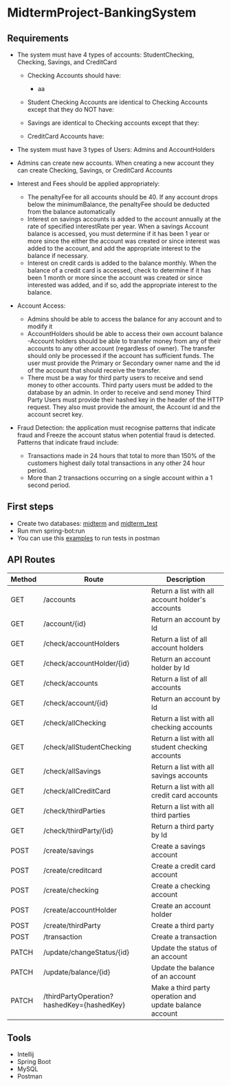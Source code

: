 # MidtermProject-BankingSystem

## Requirements

- The system must have 4 types of accounts: StudentChecking, Checking, Savings, and CreditCard

  - Checking Accounts should have:
  
    - aa
  
  - Student Checking Accounts are identical to Checking Accounts except that they do NOT have:
  
  - Savings are identical to Checking accounts except that they:
  
  - CreditCard Accounts have:

- The system must have 3 types of Users: Admins and AccountHolders

- Admins can create new accounts. When creating a new account they can create Checking, Savings, or CreditCard Accounts

- Interest and Fees should be applied appropriately:
  
  - The penaltyFee for all accounts should be 40. If any account drops below the minimumBalance, the penaltyFee should be deducted from the balance automatically
  - Interest on savings accounts is added to the account annually at the rate of specified interestRate per year. When a savings Account balance is accessed, you must determine if it has been 1 year or more since the either the account was created or since interest was added to the account, and add the appropriate interest to the balance if necessary.
  - Interest on credit cards is added to the balance monthly. When the balance of a credit card is accessed, check to determine if it has been 1 month or more since the account was created or since interested was added, and if so, add the appropriate interest to the balance.

- Account Access:

  - Admins should be able to access the balance for any account and to modify it
  - AccountHolders should be able to access their own account balance
  -Account holders should be able to transfer money from any of their accounts to any other account (regardless of owner). The transfer should only be processed if the account has sufficient funds. The user must provide the Primary or Secondary owner name and the id of the account that should receive the transfer.
  - There must be a way for third party users to receive and send money to other accounts.
Third party users must be added to the database by an admin.
In order to receive and send money Third Party Users must provide their hashed key in the header of the HTTP request. They also must provide the amount, the Account id and the account secret key.

- Fraud Detection: the application must recognise patterns that indicate fraud and Freeze the account status when potential fraud is detected. Patterns that indicate fraud include:
  - Transactions made in 24 hours that total to more than 150% of the customers highest daily total transactions in any other 24 hour period.
  - More than 2 transactions occurring on a single account within a 1 second period.


## First steps

- Create two databases: [midterm](src/main/resources/static/midterm.sql) and [midterm_test](src/test/resources/static/midterm_test.sql)
- Run mvn spring-bot:run
- You can use this [examples](doc/postman.md) to run tests in postman

## API Routes

| Method | Route                                      | Description                                             |
|--------|--------------------------------------------|---------------------------------------------------------|
| GET    | /accounts                                  | Return a list with all account holder's accounts        |
| GET    | /account/{id}                              | Return an account by Id                                 |
| GET    | /check/accountHolders                      | Return a list of all account holders                    |
| GET    | /check/accountHolder/{id}                  | Return an account holder by Id                          |
| GET    | /check/accounts                            | Return a list of all accounts                           |
| GET    | /check/account/{id}                        | Return an account by Id                                 |
| GET    | /check/allChecking                         | Return a list with all checking accounts                |
| GET    | /check/allStudentChecking                  | Return a list with all student checking accounts        |
| GET    | /check/allSavings                          | Return a list with all savings accounts                 |
| GET    | /check/allCreditCard                       | Return a list with all credit card accounts             |
| GET    | /check/thirdParties                        | Return a list with all third parties                    |
| GET    | /check/thirdParty/{id}                     | Return a third party by Id                              |
| POST   | /create/savings                            | Create a savings account                                |
| POST   | /create/creditcard                         | Create a credit card account                            |
| POST   | /create/checking                           | Create a checking account                               |
| POST   | /create/accountHolder                      | Create an account holder                                |
| POST   | /create/thirdParty                         | Create a third party                                    |
| POST   | /transaction                               | Create a transaction                                    |
| PATCH  | /update/changeStatus/{id}                  | Update the status of an account                         |
| PATCH  | /update/balance/{id}                       | Update the balance of an account                        |
| PATCH  | /thirdPartyOperation?hashedKey={hashedKey} | Make a third party operation and update balance account |

## Tools

- Intellij 
- Spring Boot
- MySQL
- Postman
